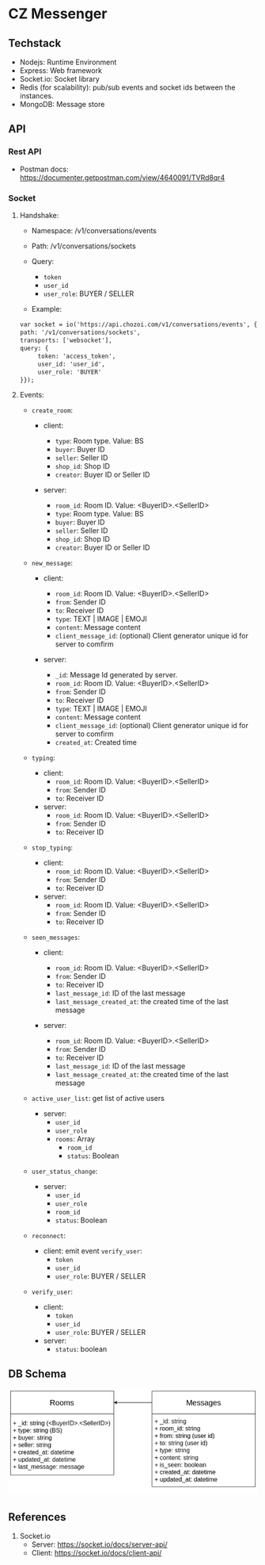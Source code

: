 # CZ Messenger

## Techstack
- Nodejs: Runtime Environment
- Express: Web framework
- Socket.io: Socket library
- Redis (for scalability): pub/sub events and socket ids between the instances.
- MongoDB: Message store


## API
### Rest API
- Postman docs: https://documenter.getpostman.com/view/4640091/TVRd8qr4

### Socket
1. Handshake:
     - Namespace: /v1/conversations/events
     - Path: /v1/conversations/sockets
     - Query:
          - ```token```
          - ```user_id```
          - ```user_role```: BUYER / SELLER

     - Example:
     ```
     var socket = io('https://api.chozoi.com/v1/conversations/events', {
     path: '/v1/conversations/sockets',
     transports: ['websocket'],
     query: {
          token: 'access_token',
          user_id: 'user_id',
          user_role: 'BUYER'
     }});
     ```

2. Events:

     - ```create_room```:
          - client:
               - ```type```: Room type. Value: BS
               - ```buyer```: Buyer ID
               - ```seller```: Seller ID
               - ```shop_id```: Shop ID
               -  ```creator```: Buyer ID or Seller ID

          - server:
               - ```room_id```: Room ID. Value: \<BuyerID\>.\<SellerID\>
               - ```type```: Room type. Value: BS
               - ```buyer```: Buyer ID
               - ```seller```: Seller ID
               - ```shop_id```: Shop ID
               -  ```creator```: Buyer ID or Seller ID

     - ```new_message```:
          - client:
               - ```room_id```: Room ID. Value: \<BuyerID\>.\<SellerID\>
               - ```from```: Sender ID
               - ```to```: Receiver ID
               - ```type```: TEXT | IMAGE | EMOJI
               -  ```content```: Message content
               -  ```client_message_id```: (optional) Client generator unique id for server to comfirm

          - server:
               - ```_id```: Message Id generated by server.
               - ```room_id```: Room ID. Value: \<BuyerID\>.\<SellerID\>
               - ```from```: Sender ID
               - ```to```: Receiver ID
               - ```type```: TEXT | IMAGE | EMOJI
               -  ```content```: Message content
               -  ```client_message_id```: (optional) Client generator unique id for server to comfirm
               - ```created_at```: Created time

     - ```typing```:
          - client:
               - ```room_id```: Room ID. Value: \<BuyerID\>.\<SellerID\>
               - ```from```: Sender ID
               - ```to```: Receiver ID
          - server:
               - ```room_id```: Room ID. Value: \<BuyerID\>.\<SellerID\>
               - ```from```: Sender ID
               - ```to```: Receiver ID

     - ```stop_typing```:
          - client:
               - ```room_id```: Room ID. Value: \<BuyerID\>.\<SellerID\>
               - ```from```: Sender ID
               - ```to```: Receiver ID
          - server:
               - ```room_id```: Room ID. Value: \<BuyerID\>.\<SellerID\>
               - ```from```: Sender ID
               - ```to```: Receiver ID

     - ```seen_messages```:
          - client:
               - ```room_id```: Room ID. Value: \<BuyerID\>.\<SellerID\>
               - ```from```: Sender ID
               - ```to```: Receiver ID
               - ```last_message_id```: ID of the last message
               - ```last_message_created_at```: the created time of the last message

          - server:
               - ```room_id```: Room ID. Value: \<BuyerID\>.\<SellerID\>
               - ```from```: Sender ID
               - ```to```: Receiver ID
               - ```last_message_id```: ID of the last message
               - ```last_message_created_at```: the created time of the last message

     - ```active_user_list```: get list of active users
          - server:
               - ```user_id```
               - ```user_role```
               - ```rooms```: Array
                    - ```room_id```
                    - ```status```: Boolean
     
     - ```user_status_change```:
          - server:
               - ```user_id```
               - ```user_role```
               - ```room_id```
               - ```status```: Boolean


     - ```reconnect```:
          - client: emit event ```verify_user```:
               - ```token```
               - ```user_id```
               - ```user_role```: BUYER / SELLER

     - ```verify_user```:
          - client:
               - ```token```
               - ```user_id```
               - ```user_role```: BUYER / SELLER
          - server:
               - ```status```: boolean

## DB Schema
![](ref/img/cz-chat-schema.png)


## References
1. Socket.io
     - Server: https://socket.io/docs/server-api/
     - Client: https://socket.io/docs/client-api/